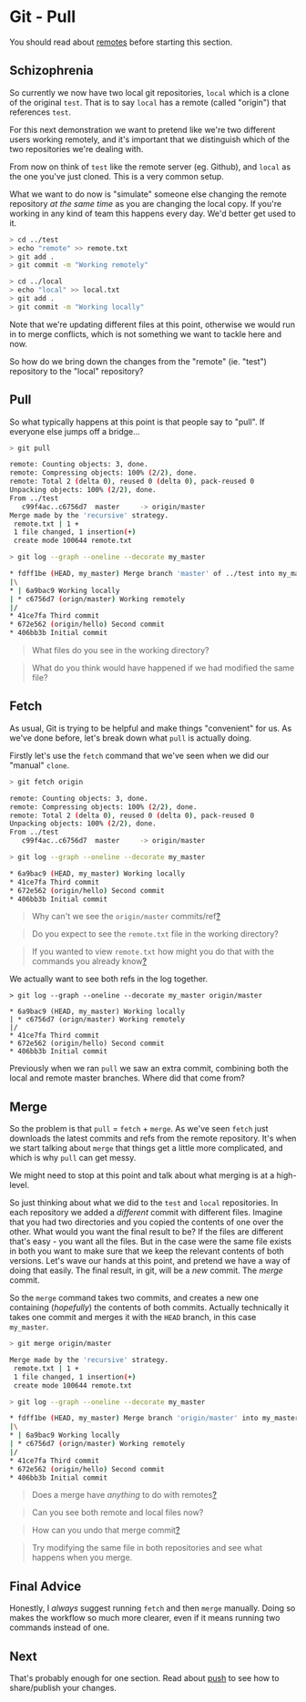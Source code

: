 Git - Pull
==========

You should read about [remotes](remotes.md) before starting this section.


Schizophrenia
-------------

So currently we now have two local git repositories,
`local` which is a clone of the original `test`.
That is to say `local` has a remote (called "origin") that references `test`.

For this next demonstration we want to pretend like we're two
different users working remotely, and it's important that we distinguish which
of the two repositories we're dealing with.

From now on think of `test` like the remote server (eg. Github),
and `local` as the one you've just cloned.
This is a very common setup.

What we want to do now is "simulate" someone else changing the remote
repository _at the same time_ as you are changing the local copy.
If you're working in any kind of team this happens every day.
We'd better get used to it.


```sh
> cd ../test
> echo "remote" >> remote.txt
> git add .
> git commit -m "Working remotely"

> cd ../local
> echo "local" >> local.txt
> git add .
> git commit -m "Working locally"
```

Note that we're updating different files at this point,
otherwise we would run in to merge conflicts, which is
not something we want to tackle here and now.

So how do we bring down the changes from the "remote" (ie. "test") repository
to the "local" repository?


Pull
----

So what typically happens at this point is that people say to "pull".
If everyone else jumps off a bridge...

```sh
> git pull

remote: Counting objects: 3, done.
remote: Compressing objects: 100% (2/2), done.
remote: Total 2 (delta 0), reused 0 (delta 0), pack-reused 0
Unpacking objects: 100% (2/2), done.
From ../test
   c99f4ac..c6756d7  master     -> origin/master
Merge made by the 'recursive' strategy.
 remote.txt | 1 +
 1 file changed, 1 insertion(+)
 create mode 100644 remote.txt

> git log --graph --oneline --decorate my_master

* fdff1be (HEAD, my_master) Merge branch 'master' of ../test into my_master
|\
* | 6a9bac9 Working locally
| * c6756d7 (orign/master) Working remotely
|/
* 41ce7fa Third commit
* 672e562 (origin/hello) Second commit
* 406bb3b Initial commit
```

> What files do you see in the working directory?

> What do you think would have happened if we had modified the same file?


Fetch
-----

As usual, Git is trying to be helpful and make things "convenient" for us.
As we've done before, let's break down what `pull` is actually doing.

Firstly let's use the `fetch` command that we've seen when we did
our "manual" `clone`.

```sh
> git fetch origin

remote: Counting objects: 3, done.
remote: Compressing objects: 100% (2/2), done.
remote: Total 2 (delta 0), reused 0 (delta 0), pack-reused 0
Unpacking objects: 100% (2/2), done.
From ../test
   c99f4ac..c6756d7  master     -> origin/master

> git log --graph --oneline --decorate my_master

* 6a9bac9 (HEAD, my_master) Working locally
* 41ce7fa Third commit
* 672e562 (origin/hello) Second commit
* 406bb3b Initial commit
```


> Why can't we see the `origin/master` commits/ref[?](explanation/log_resolve.md)

> Do you expect to see the `remote.txt` file in the working directory?

> If you wanted to view `remote.txt` how might you do that with
> the commands you already know[?](explanation/pull_checkout.md)


We actually want to see both refs in the log together.

```
> git log --graph --oneline --decorate my_master origin/master

* 6a9bac9 (HEAD, my_master) Working locally
| * c6756d7 (orign/master) Working remotely
|/
* 41ce7fa Third commit
* 672e562 (origin/hello) Second commit
* 406bb3b Initial commit
```

Previously when we ran `pull` we saw an extra commit,
combining both the local and remote master branches.
Where did that come from?


Merge
-----

So the problem is that `pull` = `fetch` + `merge`.
As we've seen `fetch` just downloads the latest commits
and refs from the remote repository.
It's when we start talking about `merge` that things get a little
more complicated, and which is why `pull` can get messy.

We might need to stop at this point and talk about what merging is at a
high-level.

So just thinking about what we did to the `test` and `local` repositories.
In each repository we added a _different_ commit with different files.
Imagine that you had two directories and you copied the contents
of one over the other. What would you want the final result to be?
If the files are different that's easy - you want all the files.
But in the case were the same file exists in both you want to make
sure that we keep the relevant contents of both versions.
Let's wave our hands at this point, and pretend we have a way of doing
that easily. The final result, in git, will be a _new_ commit.
The _merge_ commit.

So the `merge` command takes two commits, and creates a new one
containing (_hopefully_) the contents of both commits.
Actually technically it takes one commit and merges it with the
`HEAD` branch, in this case `my_master`.

```sh
> git merge origin/master

Merge made by the 'recursive' strategy.
 remote.txt | 1 +
 1 file changed, 1 insertion(+)
 create mode 100644 remote.txt

> git log --graph --oneline --decorate my_master

* fdff1be (HEAD, my_master) Merge branch 'origin/master' into my_master
|\
* | 6a9bac9 Working locally
| * c6756d7 (orign/master) Working remotely
|/
* 41ce7fa Third commit
* 672e562 (origin/hello) Second commit
* 406bb3b Initial commit
```

> Does a merge have _anything_ to do with remotes[?](explanation/pull_merge_remotes.md)

> Can you see both remote and local files now?

> How can you undo that merge commit[?](explanation/pull_merge_undo.md)

> Try modifying the same file in both repositories
> and see what happens when you merge.


Final Advice
------------

Honestly, I _always_ suggest running `fetch` and then `merge` manually.
Doing so makes the workflow so much more clearer, even if it means
running two commands instead of one.


Next
----

That's probably enough for one section.
Read about [push](push.md) to see how to share/publish your changes.
